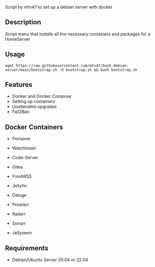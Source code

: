 Script by mtv47 to set up a debian server with docker

## Description
Script menu that installs all the necessary containers and packages for a HomeServer


## Usage

```
wget https://raw.githubusercontent.com/mtv47/bash-debian-server/main/bootstrap.sh -O bootstrap.sh && bash bootstrap.sh
```

## Features
* Docker and Docker Compose
* Setting up containers
* Unattended-upgrades
* Fail2Ban

## Docker Containers
* Portainer
* Watchtower

* Code-Server
* Gitea

* FreshRSS

* Jellyfin
* Deluge
* Prowlarr
* Radarr
* Sonarr
* Jellyseerr

## Requirements
* Debian/Ubuntu Server 20.04 or 22.04